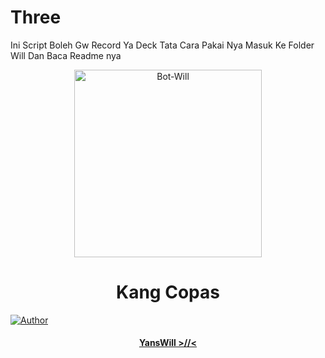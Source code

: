 # Three
Ini Script Boleh Gw Record Ya Deck
Tata Cara Pakai Nya Masuk Ke Folder Will Dan Baca Readme nya

<div align="center">

<img src="https://i.ibb.co/Np8P4nN/9b2b698ce8baa0d04f1ed9c401bea43b.jpg" alt="Bot-Will" width="300" />

# Kang Copas

>

>

>

</div>

<p align="center">

  <a href="https://github.com/WilliamXixi"><img title="Author" src="https://img.shields.io/badge/Author-Hexagonz-red.svg?style=for-the-badge&logo=github" /></a>

  <h4 align="center">

  <a href="https://wa.me/6285710223047">YansWill >//< </a>

</h4>

</p>
